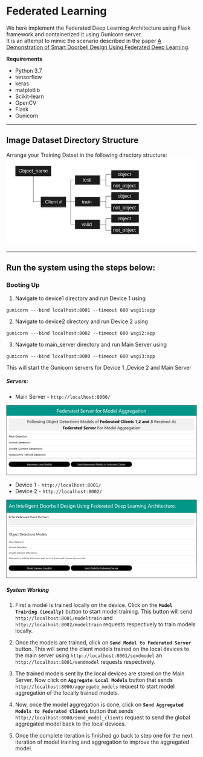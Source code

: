 # Federated Learning
We here implement the Federated Deep Learning Architecture using Flask framework and containerized it using Gunicorn server.  
   It is an attempt to mimic the scenario described in the paper [A Demonstration of Smart Doorbell Design Using Federated Deep Learning](https://arxiv.org/pdf/2010.09687.pdf).  
   
   **Requirements**
   * Python 3.7
   * tensorflow
   * keras
   * matplotlib
   * Scikit-learn
   * OpenCV
   * Flask
   * Gunicorn
   
   ***
   
   ## Image Dataset Directory Structure  
   Arrange your Training Datset in the following directory structure:  
   ![Dataset directory structure](https://github.com/ResearchTrio/federatedlearning/blob/main/dataset_directory1.png)  
   ***
   
   ## Run the system using the steps below:  
   ### Booting Up
   1. Navigate to device1 directory and run Device 1 using
   ```
   gunicorn ---bind localhost:8001 --timeout 600 wsgi1:app
   ```
   2. Navigate to device2 directory and run Device 2 using
   ```
   gunicorn ---bind localhost:8002 --timeout 600 wsgi2:app
   ```
   3. Navigate to main_server directory and run Main Server using
   ```
   gunicorn ---bind localhost:8000 --timeout 600 wsgi3:app
   ```
   This will start the Gunicorn servers for Device 1 ,Device 2 and Main Server
   
   ##### Servers:
   * Main Server - ```http://localhost:8000/```
   
   ![Main Server Start](https://github.com/ResearchTrio/federatedlearning/blob/main/server_start.png)
   
   * Device 1 - ```http://localhost:8001/```
   * Device 2 - ```http://localhost:8002/```
   
   ![Device Start](https://github.com/ResearchTrio/federatedlearning/blob/main/device_start.png)
   
   ##### System Working
   1. First a model is trained locally on the device. Click on the **```Model Training (Locally)```** button to start model training. This button will send ```http://localhost:8001/modeltrain``` and ```http://localhost:8002/modeltrain``` requests respectively to train models locally.
   
   2. Once the models are trained, click on  **```Send Model to Federated Server```** button. This will send the client models trained on the local devices to the main server using ```http://localhost:8001/sendmodel``` an ```http://localhost:8001/sendmodel``` requests respectively.
   
   3. The trained models sent by the local devices are stored on the Main Server. Now click on **```Aggregate Local Models```** button that sends ```http://localhost:8000/aggregate_models``` request to start model aggregation of the locally trained models.
   
   4. Now, once the model aggregation is done, click on **```Send Aggregated Models to Federated Clients```** button that sends ```http://localhost:8000/send_model_clients``` request to send the global aggregated model back to the local devices.
   
   5. Once the complete iteration is finished go back to step one for the next iteration of model training and aggregation to improve the aggregated model.
   
